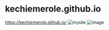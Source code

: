 # kechiemerole.github.io
https://kechiemerole.github.io/
![mysite](https://github.com/kechiemerole/My-portfolio/assets/97633203/84e07172-dd8b-4699-a568-8a5b291b0c80)
![image](https://github.com/kechiemerole/kechiemerole.github.io/assets/97633203/8c94aa95-592d-40fd-bb35-7bf950e837da)

